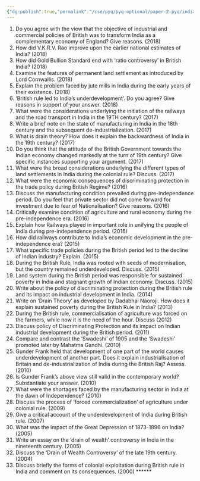 ```yaml
---
{"dg-publish":true,"permalink":"/cse/pyq/pyq-optional/paper-2-pyq/indian-economy-in-pre-independence-era-tpyq/"}
---
```




1. Do you agree with the view that the objective of industrial and commercial policies of British was to transform India as a complementary economy of England? Give reasons. (2018) 
2. How did V.K.R.V. Rao improve upon the earlier national estimates of India? (2018) 
3. How did Gold Bullion Standard end with ‘ratio controversy’ in British India? (2018) 
4. Examine the features of permanent land settlement as introduced by Lord Cornwallis. (2018) 
5. Explain the problem faced by jute mills in India during the early years of their existence. (2018) 
6. ‘British rule led to India’s underdevelopment’. Do you agree? Give reasons in support of your answer. (2018) 
7. What were the considerations underlying the initiation of the railways and the road transport in India in the 19TH century? (2017) 
8. Write a brief note on the state of manufacturing in India in the 18th century and the subsequent de-industrialization. (2017) 
9. What is drain theory? How does it explain the backwardness of India in the 19th century? (2017) 
10. Do you think that the attitude of the British Government towards the Indian economy changed markedly at the turn of 19th century? Give specific instances supporting your argument. (2017) 
11. What were the broad considerations underlying the different types of land settlements in India during the colonial rule? Discuss. (2017) 
12. What were the economic consequences of discriminating protection in the trade policy during British Regime? (2016) 
13. Discuss the manufacturing condition prevailed during pre-independence period. Do you feel that private sector did not come forward for investment due to fear of Nationalisation? Give reasons. (2016)
14. Critically examine condition of agriculture and rural economy during the pre-independence era. (2016) 
15. Explain how Railways played in important role in unifying the people of India during pre-independence period. (2016) 
16. How did railways contribute to India’s economic development in the pre-independence era? (2015) 
17. What specific trade policies during the British period led to the decline of Indian industry? Explain. (2015) 
18. During the British Rule, India was rooted with seeds of modernisation, but the country remained underdeveloped. Discuss. (2015) 
19. Land system during the British period was responsible for sustained poverty in India and stagnant growth of Indian economy. Discuss. (2015) 
20. Write about the policy of discriminating protection during the British rule and its impact on industrial development in India. (2014) 
21. Write on ‘Drain Theory’ as developed by Dadabhai Naoroji. How does it explain sustained poverty during the British Rule in India? (2013) 
22. During the British rule, commercialisation of agriculture was forced on the farmers, while now it is the need of the hour. Discuss (2012) 
23. Discuss policy of Discriminating Protection and its impact on Indian industrial development during the British period. (2011) 
24. Compare and contrast the ‘Swadeshi’ of 1905 and the ‘Swadeshi’ promoted later by Mahatma Gandhi. (2010) 
25. Gunder Frank held that development of one part of the world causes underdevelopment of another part. Does it explain industrialisation of Britain and de-industrialization of India during the British Raj? Assess. (2010) 
26. Is Gunder Frank’s above view still valid in the contemporary world? Substantiate your answer. (2010) 
27. What were the shortages faced by the manufacturing sector in India at the dawn of Independence? (2010) 
28. Discuss the process of ‘forced commercialization’ of agriculture under colonial rule. (2009) 
29. Give a critical account of the underdevelopment of India during British rule. (2007) 
30. What was the impact of the Great Depression of 1873-1896 on India? (2005) 
31. Write an essay on the ‘drain of wealth’ controversy in India in the nineteenth century. (2005) 
32. Discuss the ‘Drain of Wealth Controversy’ of the late 19th century. (2004) 
33. Discuss briefly the forms of colonial exploitation during British rule in India and comment on its consequences. (2000) ******